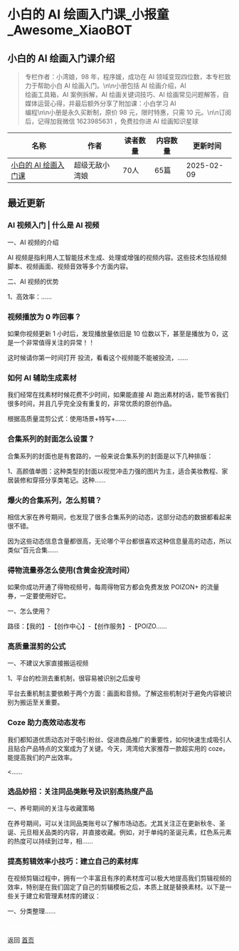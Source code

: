 # 小白的 AI 绘画入门课_小报童_Awesome_XiaoBOT

## 小白的 AI 绘画入门课介绍
> 专栏作者：小湾娘，98 年，程序媛，成功在 AI 领域变现四位数，本专栏致力于帮助小白 AI 绘画入门。\n\n小册包括 AI 绘画介绍，AI  
绘画工具箱，AI 案例拆解，AI 绘画关键词技巧、AI 绘画常见问题解答，自媒体运营心得，并最后额外分享了附加课：小白学习 AI  
编程\n\n小册是永久买断制，原价 98 元，限时特惠，只需 10 元。\n\n订阅后，记得加我微信 1623985631 ，免费拉你进 AI 绘画知识星球  
  


|名称|作者|读者数量|内容数量|更新时间|
|---|---|---|---|---|
|[小白的 AI 绘画入门课](https://xiaobot.net/p/1600502163?refer=0b133df9-27dc-423b-8101-639049001c13)|超级无敌小湾娘|70人|65篇|2025-02-09|

## 最近更新
### AI 视频入门 | 什么是 AI 视频

一、AI 视频的介绍

AI 视频是指利用人工智能技术生成、处理或增强的视频内容。这些技术包括视频脚本、视频画面、视频音效等多个方面内容。

二、AI 视频的优势

1、高效率：......

### 视频播放为 0 咋回事？

如果你视频更新 1 小时后，发现播放量依旧是 10 位数以下，甚至是播放为 0，这是一个非常值得关注的异常！！

这时候请你第一时间打开 投流，看看这个视频能不能被投流，......

### 如何 AI 辅助生成素材

我们经常在找素材时候花费不少时间，如果能直接 AI 跑出素材的话，能节省我们很多时间，并且几乎完全没有重复的，非常优质的原创作品。

根据高质量混剪公式：使用场景+特写+......

### 合集系列的封面怎么设置？

合集系列的封面也是有套路的，一般来说合集系列的封面是以下几种排版：

1、高颜值单图：这种类型的封面以视觉冲击力强的图片为主，适合美妆教程、家居装修和穿搭分享类笔记。这种......

### 爆火的合集系列，怎么剪辑？

相信大家在养号期间，也发现了很多合集系列的动态，这部分动态的数据都看起来很不错。

因为这些动态信息含量都很高，无论哪个平台都很喜欢这种信息量高的动态，所以类似“百元合集......

### 得物流量券怎么使用(含黄金投流时间）

如果你成功开通了得物视频号，每周得物官方都会免费发放 POIZON+ 的流量券，一定要使用好它。

一、怎么使用？

路径：【我的】-【创作中心】-【创作服务】-【POIZO......

### 高质量混剪的公式

一、不建议大家直接搬运视频

1、平台的检测去重机制，很容易被识别之后废号

平台去重机制主要依赖于两个方面：画面和音频。了解这些机制对于避免内容被识别为搬运至关重要。

### Coze 助力高效动态发布

我们都知道优质动态对于吸引粉丝、促进商品推广的重要性，如何快速生成吸引人且贴合产品特点的文案成为了关键。今天，湾湾给大家推荐一款超实用的
coze，能提高我们的产出效率。

<......

### 选品妙招：关注同品类账号及识别高热度产品

一、养号期间的关注与收藏策略

在养号期间，可以关注同品类账号以了解市场动态。尤其关注正在更新秋冬、圣诞、元旦相关品类的内容，并直接收藏。例如，对于单纯的圣诞元素，红色系元素的热度可以持续到过年，相......

### 提高剪辑效率小技巧：建立自己的素材库

在视频剪辑过程中，拥有一个丰富且有序的素材库可以极大地提高我们剪辑视频的效率，特别是在我们固定了自己的剪辑模板之后，本质上就是替换素材。以下是一些关于建立和管理素材库的建议：

一、分类整理......


<a href="https://github.com/Reno9527/awesome-xiaobot" style="color: white; text-decoration: none;">awesome-xiaobot</a>

返回 [首页](../README.md)
